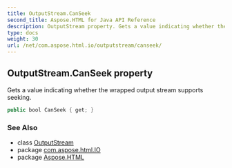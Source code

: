 ```yaml
---
title: OutputStream.CanSeek
second_title: Aspose.HTML for Java API Reference
description: OutputStream property. Gets a value indicating whether the wrapped output stream supports seeking
type: docs
weight: 30
url: /net/com.aspose.html.io/outputstream/canseek/
---
```

## OutputStream.CanSeek property

Gets a value indicating whether the wrapped output stream supports seeking.

```java
public bool CanSeek { get; }
```

### See Also

* class [OutputStream](../)
* package [com.aspose.html.IO](../../outputstream/)
* package [Aspose.HTML](../../../)
